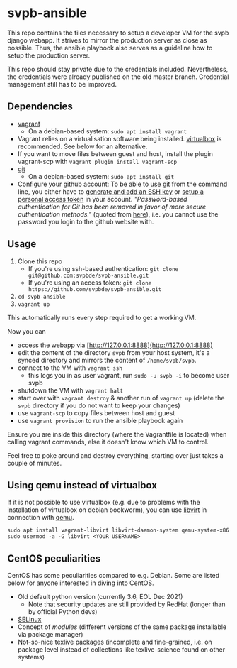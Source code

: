 svpb-ansible
============

This repo contains the files necessary to setup a developer VM for the svpb
django webapp.
It strives to mirror the production server as close as possible.
Thus, the ansible playbook also serves as a guideline how to setup the
production server.

This repo should stay private due to the credentials included.
Nevertheless, the credentials were already published on the old master branch.
Credential management still has to be improved.

Dependencies
------------
* [vagrant](https://developer.hashicorp.com/vagrant/downloads)
  * On a debian-based system: `sudo apt install vagrant`
* Vagrant relies on a virtualisation software being installed.
  [virtualbox](https://www.virtualbox.org/) is recommended.
  See below for an alternative.
* If you want to move files between guest and host, install the plugin 
  vagrant-scp with `vagrant plugin install vagrant-scp`
* [git](https://git-scm.org/downloads)
  * On a debian-based system: `sudo apt install git`
* Configure your github account: To be able to use git from the command line, you either have to [generate and add an SSH key](https://docs.github.com/en/authentication/connecting-to-github-with-ssh/generating-a-new-ssh-key-and-adding-it-to-the-ssh-agent) or [setup a personal access token](https://docs.github.com/en/authentication/keeping-your-account-and-data-secure/creating-a-personal-access-token) in your account.
*"Password-based authentication for Git has been removed in favor of more secure authentication methods."* (quoted from [here](https://docs.github.com/en/get-started/getting-started-with-git/about-remote-repositories#cloning-with-https-urls)), i.e. you cannot use the password you login to the github website with.

Usage
-----
1. Clone this repo
    * If you're using ssh-based authentication: `git clone git@github.com:svpbde/svpb-ansible.git`
    * If you're using an access token: `git clone https://github.com/svpbde/svpb-ansible.git`
2. `cd svpb-ansible`
3. `vagrant up`

This automatically runs every step required to get a working VM.

Now you can
* access the webapp via [http://127.0.0.1:8888](http://127.0.0.1:8888)
* edit the content of the directory `svpb` from your host system, it's a
  synced directory and mirrors the content of `/home/svpb/svpb`.
* connect to the VM with `vagrant ssh`
  * this logs you in as user vagrant, run `sudo -u svpb -i` to become user svpb
* shutdown the VM with `vagrant halt`
* start over with `vagrant destroy` & another run of `vagrant up` (delete
  the `svpb` directory if you do not want to keep your changes)
* use `vagrant-scp` to copy files between host and guest
* use `vagrant provision` to run the ansible playbook again

Ensure you are inside this directory (where the Vagrantfile is located) when
calling vagrant commands, else it doesn't know which VM to control.

Feel free to poke around and destroy everything, starting over just takes a 
couple of minutes.

Using qemu instead of virtualbox
--------------------------------
If it is not possible to use virtualbox (e.g. due to problems with the
installation of virtualbox on debian bookworm), you can use
[libvirt](https://vagrant-libvirt.github.io/vagrant-libvirt/installation.html#ubuntu--debian)
in connection with
[qemu](https://packages.debian.org/bookworm/qemu-system-x86).
```
sudo apt install vagrant-libvirt libvirt-daemon-system qemu-system-x86
sudo usermod -a -G libvirt <YOUR USERNAME>
```

CentOS peculiarities
--------------------
CentOS has some peculiarities compared to e.g. Debian.
Some are listed below for anyone interested in diving into CentOS.
* Old default python version (currently 3.6, EOL Dec 2021)
  * Note that security updates are still provided by RedHat (longer than by
    official Python devs)
* [SELinux](https://www.redhat.com/en/topics/linux/what-is-selinux)
* Concept of *modules* (different versions of the same package installable
  via package manager)
* Not-so-nice texlive packages (incomplete and fine-grained, i.e. on package
  level instead of collections like texlive-science found on other systems)

